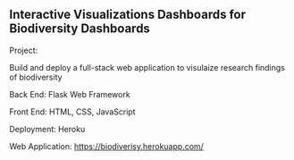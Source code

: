 ## Interactive Visualizations Dashboards for Biodiversity Dashboards

Project: 

Build and deploy a full-stack web application to visulaize research findings of biodiversity

Back End: Flask Web Framework

Front End: HTML, CSS, JavaScript 

Deployment: Heroku


Web Application:
https://biodiverisy.herokuapp.com/
